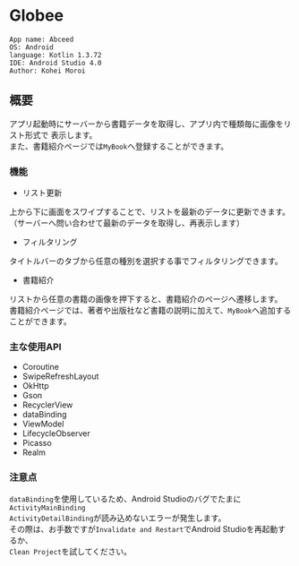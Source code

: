 # Globee

```
App name: Abceed
OS: Android
language: Kotlin 1.3.72
IDE: Android Studio 4.0
Author: Kohei Moroi
```

## 概要
アプリ起動時にサーバーから書籍データを取得し、アプリ内で種類毎に画像をリスト形式で
表示します。<br>また、書籍紹介ページでは`MyBook`へ登録することができます。

### 機能 
* リスト更新

上から下に画面をスワイプすることで、リストを最新のデータに更新できます。<br>
（サーバーへ問い合わせて最新のデータを取得し、再表示します）
* フィルタリング

タイトルバーのタブから任意の種別を選択する事でフィルタリングできます。
* 書籍紹介

リストから任意の書籍の画像を押下すると、書籍紹介のページへ遷移します。
書籍紹介ページでは、著者や出版社など書籍の説明に加えて、`MyBook`へ追加することができます。

### 主な使用API
* Coroutine
* SwipeRefreshLayout
* OkHttp
* Gson
* RecyclerView
* dataBinding
* ViewModel
* LifecycleObserver
* Picasso
* Realm

### 注意点
`dataBinding`を使用しているため、Android Studioのバグでたまに`ActivityMainBinding`<br> `ActivityDetailBinding`が読み込めないエラーが発生します。<br>
その際は、お手数ですが`Invalidate and Restart`でAndroid Studioを再起動するか、<br>
`Clean Project`を試してください。